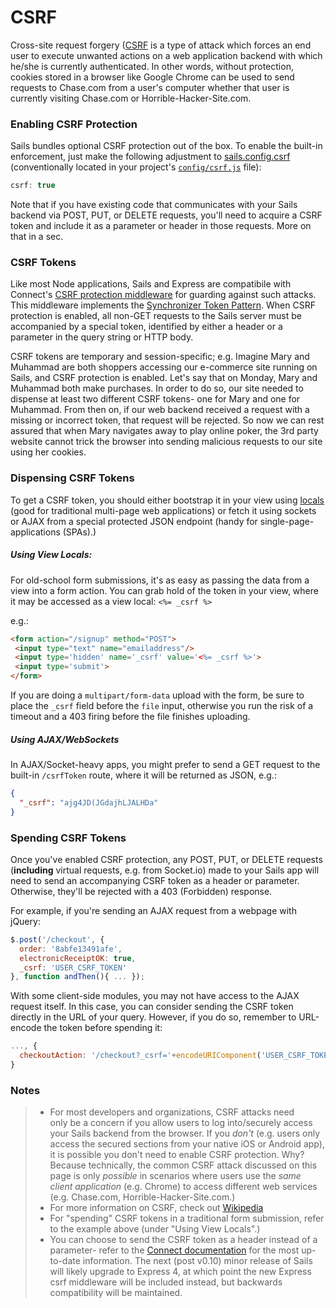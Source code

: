 # CSRF

Cross-site request forgery ([CSRF](https://www.owasp.org/index.php/Cross-Site_Request_Forgery_(CSRF)) is a type of attack which forces an end user to execute unwanted actions on a web application backend with which he/she is currently authenticated.  In other words, without protection, cookies stored in a browser like Google Chrome can be used to send requests to Chase.com from a user's computer whether that user is currently visiting Chase.com or Horrible-Hacker-Site.com.

### Enabling CSRF Protection

Sails bundles optional CSRF protection out of the box. To enable the built-in enforcement, just make the following adjustment to [sails.config.csrf](http://sailsjs.org/documentation/reference/Configuration/CSRF.html) (conventionally located in your project's [`config/csrf.js`](http://sailsjs.org/documentation/anatomy/myApp/config/csrf.js.html) file):

```js
csrf: true
```

Note that if you have existing code that communicates with your Sails backend via POST, PUT, or DELETE requests, you'll need to acquire a CSRF token and include it as a parameter or header in those requests.  More on that in a sec.



### CSRF Tokens

Like most Node applications, Sails and Express are compatibile with Connect's [CSRF protection middleware](http://www.senchalabs.org/connect/csrf.html) for guarding against such attacks.  This middleware implements the [Synchronizer Token Pattern](https://www.owasp.org/index.php/Cross-Site_Request_Forgery_%28CSRF%29_Prevention_Cheat_Sheet#General_Recommendation:_Synchronizer_Token_Pattern).  When CSRF protection is enabled, all non-GET requests to the Sails server must be accompanied by a special token, identified by either a header or a parameter in the query string or HTTP body.

CSRF tokens are temporary and session-specific; e.g. Imagine Mary and Muhammad are both shoppers accessing our e-commerce site running on Sails, and CSRF protection is enabled.  Let's say that on Monday, Mary and Muhammad both make purchases.  In order to do so, our site needed to dispense at least two different CSRF tokens- one for Mary and one for Muhammad.  From then on, if our web backend received a request with a missing or incorrect token, that request will be rejected. So now we can rest assured that when Mary navigates away to play online poker, the 3rd party website cannot trick the browser into sending malicious requests to our site using her cookies.

### Dispensing CSRF Tokens

To get a CSRF token, you should either bootstrap it in your view using [locals](http://sailsjs.org/documentation/concepts/Views/Locals.html) (good for traditional multi-page web applications) or fetch it using sockets or AJAX from a special protected JSON endpoint (handy for single-page-applications (SPAs).)


##### Using View Locals:

For old-school form submissions, it's as easy as passing the data from a view into a form action.  You can grab hold of the token in your view, where it may be accessed as a view local: `<%= _csrf %>`

e.g.:
```html
<form action="/signup" method="POST">
 <input type="text" name="emailaddress"/>
 <input type='hidden' name='_csrf' value='<%= _csrf %>'>
 <input type='submit'>
</form>
```
If you are doing a `multipart/form-data` upload with the form, be sure to place the `_csrf` field before the `file` input, otherwise you run the risk of a timeout and a 403 firing before the file finishes uploading.





##### Using AJAX/WebSockets

In AJAX/Socket-heavy apps, you might prefer to send a GET request to the built-in `/csrfToken` route, where it will be returned as JSON, e.g.:

```json
{
  "_csrf": "ajg4JD(JGdajhLJALHDa"
}
```




### Spending CSRF Tokens

Once you've enabled CSRF protection, any POST, PUT, or DELETE requests (**including** virtual requests, e.g. from Socket.io) made to your Sails app will need to send an accompanying CSRF token as a header or parameter.  Otherwise, they'll be rejected with a 403 (Forbidden) response.

For example, if you're sending an AJAX request from a webpage with jQuery:
```js
$.post('/checkout', {
  order: '8abfe13491afe',
  electronicReceiptOK: true,
  _csrf: 'USER_CSRF_TOKEN'
}, function andThen(){ ... });
```

With some client-side modules, you may not have access to the AJAX request itself. In this case, you can consider sending the CSRF token directly in the URL of your query. However, if you do so, remember to URL-encode the token before spending it:
```js
..., {
  checkoutAction: '/checkout?_csrf='+encodeURIComponent('USER_CSRF_TOKEN')
}
```



### Notes

> + For most developers and organizations, CSRF attacks need only be a concern if you allow users to log into/securely access your Sails backend from the browser. If you _don't_ (e.g. users only access the secured sections from your native iOS or Android app), it is possible you don't need to enable CSRF protection.  Why?  Because technically, the common CSRF attack discussed on this page is only _possible_ in scenarios where users use the _same client application_ (e.g. Chrome) to access different web services (e.g. Chase.com, Horrible-Hacker-Site.com.)
> + For more information on CSRF, check out [Wikipedia](http://en.wikipedia.org/wiki/Cross-site_request_forgery)
> + For "spending" CSRF tokens in a traditional form submission, refer to the example above (under "Using View Locals".)
> + You can choose to send the CSRF token as a header instead of a parameter- refer to the [Connect documentation](http://www.senchalabs.org/connect/csrf.html) for the most up-to-date information.  The next (post v0.10) minor release of Sails will likely upgrade to Express 4, at which point the new Express csrf middleware will be included instead, but backwards compatibility will be maintained.

<docmeta name="uniqueID" value="CSRF300312">
<docmeta name="displayName" value="CSRF">
